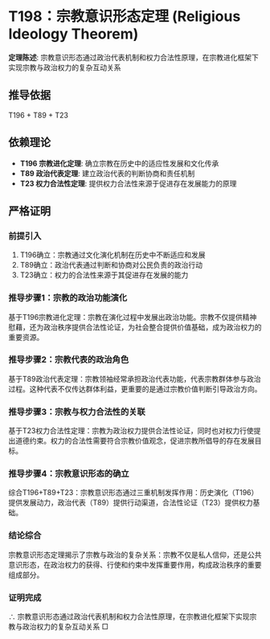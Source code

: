 # T198：宗教意识形态定理 (Religious Ideology Theorem)

**定理陈述**: 宗教意识形态通过政治代表机制和权力合法性原理，在宗教进化框架下实现宗教与政治权力的复杂互动关系

## 推导依据
T196 + T89 + T23

## 依赖理论
- **T196 宗教进化定理**: 确立宗教在历史中的适应性发展和文化传承
- **T89 政治代表定理**: 建立政治代表的判断协商和责任机制
- **T23 权力合法性定理**: 提供权力合法性来源于促进存在发展能力的原理

## 严格证明

### 前提引入
1. T196确立：宗教通过文化演化机制在历史中不断适应和发展
2. T89确立：政治代表通过判断和协商对公民负责的政治行动
3. T23确立：权力的合法性来源于其促进存在发展的能力

### 推导步骤1：宗教的政治功能演化
基于T196宗教进化定理：宗教在演化过程中发展出政治功能。宗教不仅提供精神慰藉，还为政治秩序提供合法性论证，为社会整合提供价值基础，成为政治权力的重要资源。

### 推导步骤2：宗教代表的政治角色
基于T89政治代表定理：宗教领袖经常承担政治代表功能，代表宗教群体参与政治过程。这种代表不仅传达群体利益，更重要的是通过宗教价值判断引导政治方向。

### 推导步骤3：宗教与权力合法性的关联
基于T23权力合法性定理：宗教为政治权力提供合法性论证，同时也对权力行使提出道德约束。权力的合法性需要符合宗教价值观念，促进宗教所倡导的存在发展目标。

### 推导步骤4：宗教意识形态的确立
综合T196+T89+T23：宗教意识形态通过三重机制发挥作用：历史演化（T196）提供发展动力，政治代表（T89）提供行动渠道，合法性论证（T23）提供权力基础。

### 结论综合
宗教意识形态定理揭示了宗教与政治的复杂关系：宗教不仅是私人信仰，还是公共意识形态，在政治权力的获得、行使和约束中发挥重要作用，构成政治秩序的重要组成部分。

### 证明完成
∴ 宗教意识形态通过政治代表机制和权力合法性原理，在宗教进化框架下实现宗教与政治权力的复杂互动关系 □